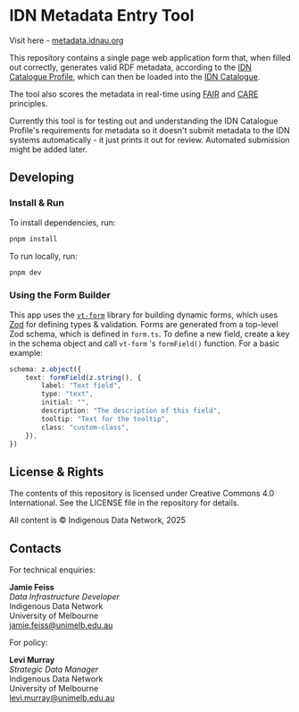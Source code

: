 # IDN Metadata Entry Tool

Visit here - [metadata.idnau.org](https://metadata.idnau.org/)

This repository contains a single page web application form that, when filled out correctly, generates valid RDF metadata, according to the [IDN Catalogue Profile](https://data.idnau.org/pid/cp), which can then be loaded into the [IDN Catalogue](https://data.idnau.org).

The tool also scores the metadata in real-time using [FAIR](https://www.go-fair.org/fair-principles/) and [CARE](https://www.gida-global.org/care) principles.

Currently this tool is for testing out and understanding the IDN Catalogue Profile's requirements for metadata so it doesn't submit metadata to the IDN systems automatically - it just prints it out for review. Automated submission might be added later.

## Developing

### Install & Run
To install dependencies, run:

```bash
pnpm install
```

To run locally, run:

```bash
pnpm dev
```

### Using the Form Builder
This app uses the [`vt-form`](https://github.com/VulpTech/vt-form) library for building dynamic forms, which uses [Zod](https://zod.dev/) for defining types & validation. Forms are generated from a top-level Zod schema, which is defined in `form.ts`. To define a new field, create a key in the schema object and call `vt-form` 's `formField()` function. For a basic example:

```typescript
schema: z.object({
    text: formField(z.string(), {
        label: "Text field",
        type: "text",
        initial: "",
        description: "The description of this field",
        tooltip: "Text for the tooltip",
        class: "custom-class",
    }),
})
```

## License & Rights

The contents of this repository is licensed under Creative Commons 4.0 International. See the LICENSE file in the repository for details.

All content is &copy; Indigenous Data Network, 2025

## Contacts

For technical enquiries:

**Jamie Feiss**  
*Data Infrastructure Developer*  
Indigenous Data Network  
University of Melbourne  
jamie.feiss@unimelb.edu.au

For policy:

**Levi Murray**  
*Strategic Data Manager*  
Indigenous Data Network  
University of Melbourne  
levi.murray@unimelb.edu.au
